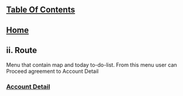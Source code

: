 ## [Table Of Contents](https://github.com/diohlicious/collection-management-app/blob/master/Readme.md)
## [Home](Menu.md)
## ii. Route
Menu that contain map and today to-do-list. From this menu user can Proceed agreement to Account Detail

### [Account Detail](Account-Detail.md)
